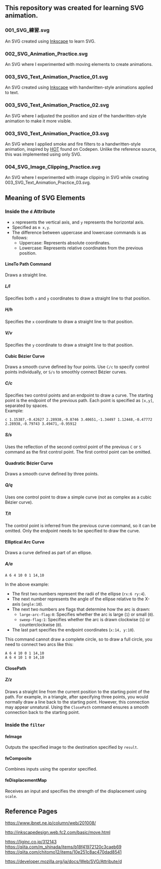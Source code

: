 ## This repository was created for learning SVG animation.

### 001_SVG_練習.svg
An SVG created using [Inkscape](https://forest.watch.impress.co.jp/library/software/inkscape/) to learn SVG.

### 002_SVG_Animation_Practice.svg
An SVG where I experimented with moving elements to create animations.

### 003_SVG_Text_Animation_Practice_01.svg
An SVG created using [Inkscape](https://forest.watch.impress.co.jp/library/software/inkscape/) with handwritten-style animations applied to text.

### 003_SVG_Text_Animation_Practice_02.svg
An SVG where I adjusted the position and size of the handwritten-style animation to make it more visible.

### 003_SVG_Text_Animation_Practice_03.svg
An SVG where I applied smoke and fire filters to a handwritten-style animation, inspired by [HOT](https://codepen.io/Alina_Niko/pen/jOobaOO) found on Codepen. Unlike the reference source, this was implemented using only SVG.


### 004_SVG_Image_Clipping_Practice.svg
An SVG where I experimented with image clipping in SVG while creating 003_SVG_Text_Animation_Practice_03.svg.


## Meaning of SVG Elements

### Inside the `d` Attribute

- `x` represents the vertical axis, and `y` represents the horizontal axis.
- Specified as `m x,y`.
- The difference between uppercase and lowercase commands is as follows:
  - Uppercase: Represents absolute coordinates.
  - Lowercase: Represents relative coordinates from the previous position.

#### LineTo Path Command
Draws a straight line.

##### L/l
Specifies both `x` and `y` coordinates to draw a straight line to that position.

##### H/h
Specifies the `x` coordinate to draw a straight line to that position.

##### V/v
Specifies the `y` coordinate to draw a straight line to that position.

#### Cubic Bézier Curve
Draws a smooth curve defined by four points. Use `C/c` to specify control points individually, or `S/s` to smoothly connect Bézier curves.

##### C/c
Specifies two control points and an endpoint to draw a curve. The starting point is the endpoint of the previous path. Each point is specified as `[x,y]`, separated by spaces.<br>
Example:<br>
```
c 1.15387,-0.42627 2.28938,-0.8746 3.40651,-1.34497 1.12448,-0.47772 2.28938,-0.79743 3.49471,-0.95912
```

##### S/s
Uses the reflection of the second control point of the previous `C` or `S` command as the first control point. The first control point can be omitted.

#### Quadratic Bézier Curve
Draws a smooth curve defined by three points.

##### Q/q
Uses one control point to draw a simple curve (not as complex as a cubic Bézier curve).

##### T/t
The control point is inferred from the previous curve command, so it can be omitted. Only the endpoint needs to be specified to draw the curve.

#### Elliptical Arc Curve
Draws a curve defined as part of an ellipse.

##### A/a

```
A 6 4 10 0 1 14,10
```
In the above example:
- The first two numbers represent the radii of the ellipse (`rx:6 ry:4`).
- The next number represents the angle of the ellipse relative to the X-axis (`angle:10`).
- The next two numbers are flags that determine how the arc is drawn:
  - `large-arc-flag:0`: Specifies whether the arc is large (`1`) or small (`0`).
  - `sweep-flag:1`: Specifies whether the arc is drawn clockwise (`1`) or counterclockwise (`0`).
- The last part specifies the endpoint coordinates (`x:14, y:10`).

This command cannot draw a complete circle, so to draw a full circle, you need to connect two arcs like this:
```
A 6 4 10 0 1 14,10
A 6 4 10 1 0 14,10
```

#### ClosePath

##### Z/z
Draws a straight line from the current position to the starting point of the path. For example, in a triangle, after specifying three points, you would normally draw a line back to the starting point. However, this connection may appear unnatural. Using the `ClosePath` command ensures a smooth connection back to the starting point.

### Inside the `filter`
#### feImage
Outputs the specified image to the destination specified by `result`.

#### feComposite
Combines inputs using the operator specified.

#### feDisplacementMap
Receives an input and specifies the strength of the displacement using `scale`.

## Reference Pages
https://www.ibnet.ne.jp/column/web/201008/

http://inkscapedesign.web.fc2.com/basic/move.html

https://liginc.co.jp/312143
https://qiita.com/m_shinada/items/b18f41972120c3caeb69
https://qiita.com/chitomo12/items/10e251c8ac470dad8541

https://developer.mozilla.org/ja/docs/Web/SVG/Attribute/d
